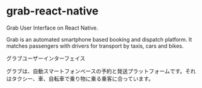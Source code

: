 # grab-react-native
Grab User Interface on React Native.

Grab is an automated smartphone based booking and dispatch platform. It matches passengers with drivers for transport by taxis, cars and bikes.

グラブユーザーインターフェイス

グラブは、自動スマートフォンベースの予約と発送プラットフォームです。それはタクシー、車、自転車で乗り物に乗る乗客に合っています。
